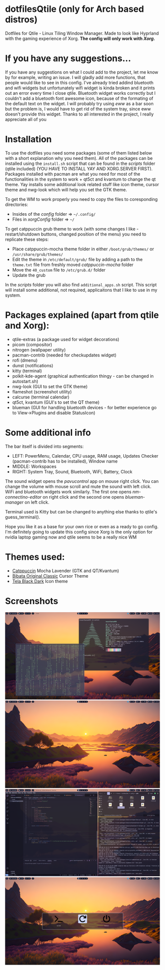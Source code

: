 # dotfilesQtile (only for Arch based distros)
Dotfiles for Qtile - Linux Tiling Window Manager. Made to look like Hyprland with the gaming experience of Xorg. **The config will only work with _Xorg_.**

# If you have any suggestions...
If you have any suggestions on what I could add to the project, let me know by for example, writing an issue. I will gladly add more functions, that people would like to see in this config. I've already tried addind bluetooth and wifi widgets but unfortunately wifi widget is kinda broken and it prints out an error every time I close qtile. Bluetooth widget works correctly but I couldn't add a bluetooth font awesome icon, because of the formating of the default text on the widget. I will probably try using _eww_ as a bar soon but the problem is, I would have to get rid of the system tray, since eww doesn't provide this widget. Thanks to all interested in the project, I really appreciate all of you 

# Installation
To use the dotfiles you need some packages (some of them listed below with a short explanation why you need them). All of the packages can be installed using the `install.sh` script that can be found in the _scripts_ folder (qtile included) (YOU HAVE TO INSTALL YAY  AND XORG.SERVER FIRST). Packages installed with pacman are what you need for most of the functionalities in the system to work + qt5ct and kvantum to change the qt theme. Yay installs some additional look related stuff like icon theme, cursor theme and nwg-look which will help you set the GTK theme.

To get the WM to  work properly you need to copy the files to coresponding directories:
 - Insides of the _config_ folder => `~/.config/`
 - Files in _xorgConfig_ folder => `~/`

To get catppuccin grub theme to work (with some changes I like - restart/shutdown buttons, changed position of the menu) you need to replicate these steps:
 - Place catppuccin-mocha theme folder in either `/boot/grub/themes/` or `/usr/share/grub/themes/`
 - Edit the theme in `/etc/default/grub/` file by adding a path to the `theme.txt` file from freshly moved _catppuccin-mocha_ folder
 - Move the `40_custom` file to `/etc/grub.d/` folder
 - Update the grub

In the _scripts_ folder you will also find `additional_apps.sh` script. This script will install some additional, not required, applicaitons that I like to use in my system.


# Packages explained (apart from qtile and Xorg):
 - qtile-extras (a package used for widget decorations)
 - picom (compositor)
 - nitrogen (wallpaper utility)
 - pacman-contrib (needed for checkupdates widget)
 - rofi (dmenu)
 - dunst (notifications)
 - kitty (terminal)
 - polkit-kde-agent (graphical authentication thingy - can be changed in autostart.sh)
 - nwg-look (GUI to set the GTK theme)
 - flameshot (screenshot utility)
 - calcurse (terminal calendar)
 - qt5ct, kvantum (GUI's to set the QT theme)
 - blueman (GUI for handling bluetooth devices - for better experience go to View->Plugins and disable StatusIcon)


# Some additional info
The bar itself is divided into segments:
 - LEFT: PowerMenu, Calendar, CPU usage, RAM usage, Updates Checker (pacman-contrib has to be installed), Window name
 - MIDDLE: Workspaces
 - RIGHT: System Tray, Sound, Bluetooth, WiFi, Battery, Clock

The sound widget opens the _pavucontrol_ app on mouse right click. You can change the volume with mouse scroll and mute the sound with left click. WiFi and bluetooth widgets work similarly. The first one opens _nm-connectino-editor_ on right click and the second one opens _blueman-manager_ on left click.

Terminal used is Kitty but can be changed to anything else thanks to qtile's guess_terminal().

Hope you like it as a base for your own rice or even as a ready to go config. I'm definitely going to update this config since Xorg is the only option for nvidia laptop gaming now and qtile seems to be a really nice WM


# Themes used:
 - [Catppuccin](https://github.com/catppuccin) Mocha Lavender (GTK and QT/Kvantum)
 - [Bibata Original Classic](https://github.com/ful1e5/Bibata_Cursor) Cursor Theme
 - [Tela Black Dark](https://github.com/vinceliuice/Tela-icon-theme) Icon theme


# Screenshots

![Screenshot](/screenshots/NewBarWholeFloating.png)
![Screenshot](/screenshots/NewBarWholeEmpty.png)
![Screenshot](/screenshots/NewBarWholeTiled.png)
![Screenshot](/screenshots/WholePowerMenu.png)
